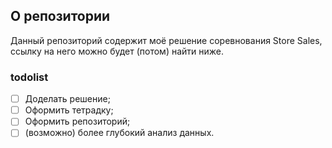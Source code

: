 ## О репозитории
Данный репозиторий содержит моё решение соревнования Store Sales, ссылку на него можно будет (потом) найти ниже.

### todolist
- [ ] Доделать решение;
- [ ] Оформить тетрадку;
- [ ] Оформить репозиторий;
- [ ] (возможно) более глубокий анализ данных.
